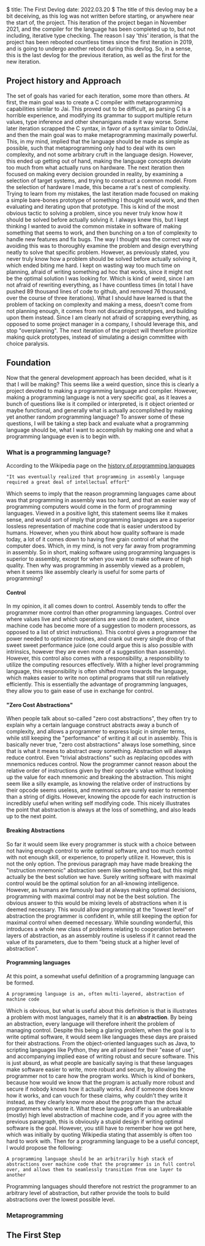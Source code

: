 $
title: The First Devlog
date: 2022.03.20
$
The title of this devlog may be a bit deceiving, as this log was not written before starting, or anywhere near the start of, the project. This iteration of the project began in November 2021, and the compiler for the language has been completed up to, but not including, iterative type checking. The reason I say 'this' iteration, is that the project has been rebooted countless times since the first iteration in 2019, and is going to undergo another reboot during this devlog. So, in a sense, this is the last devlog for the previous iteration, as well as the first for the new iteration.


## Project history and Approach
The set of goals has varied for each iteration, some more than others. At first, the main goal was to create a C compiler with metaprogramming capabilities similar to Jai. This proved out to be difficult, as parsing C is a horrible experience, and modifying its grammar to support multiple return values, type inference and other shenanigans made it way worse. Some later iteration scrapped the C syntax, in favor of a syntax similar to Odin/Jai, and then the main goal was to make metaprogramming maximally powerful. This, in my mind, implied that the language should be made as simple as possible, such that metaprogramming only had to deal with its own complexity, and not some arbitrary cruft in the language design. However, this ended up getting out of hand, making the language concepts deviate too much from what actually runs on hardware. The next iteration then focused on making every decision grounded in reality, by examining a selection of target systems, and trying to construct a common model. From the selection of hardware I made, this became a rat's nest of complexity. Trying to learn from my mistakes, the last iteration made focused on making a simple bare-bones prototype of something I thought would work, and then evaluating and iterating upon that prototype. This is kind of the most obvious tactic to solving a problem, since you never truly know how it should be solved before actually solving it. I always knew this, but I kept thinking I wanted to avoid the common mistake in software of making something that seems to work, and then bunching on a ton of complexity to handle new features and fix bugs. The way I thought was the correct way of avoiding this was to thoroughly examine the problem and design everything neatly to solve that specific problem. However, as previously stated, you never truly know how a problem should be solved before actually solving it, which ended biting me hard. I kept on wasting way too much time on planning, afraid of writing something ad hoc that works, since it might not be the optimal solution I was looking for. Which is kind of weird, since I am not afraid of rewriting everything, as I have countless times (in total I have pushed 89 thousand lines of code to github, and removed 76 thousand, over the course of three iterations). What I should have learned is that the problem of tacking on complexity and making a mess, doesn't come from not planning enough, it comes from not discarding prototypes, and building upon them instead. Since I am clearly not afraid of scrapping everything, as opposed to some project manager in a company, I should leverage this, and stop "overplanning". The next iteration of the project will therefore prioritize making quick prototypes, instead of simulating a design committee with choice paralysis.

## Foundation
Now that the general development approach has been decided, what is it that I will be making? This seems like a weird question, since this is clearly a project devoted to making a programming language and compiler. However, making a programming language is not a very specific goal, as it leaves a bunch of questions like is it compiled or interpreted, is it object oriented or maybe functional, and generally what is actually accomplished by making yet another random programming language? To answer some of these questions, I will be taking a step back and evaluate what a programming language should be, what I want to accomplish by making one and what a programming language even is to begin with.

### What is a programming language?
According to the Wikipedia page on the [history of programming languages](https://en.wikipedia.org/wiki/History_of_programming_languages)
```
"It was eventually realized that programming in assembly language required a great deal of intellectual effort"
```
Which seems to imply that the reason programming languages came about was that programming in assembly was too hard, and that an easier way of programming computers would come in the form of programming languages. Viewed in a positive light, this statement seems like it makes sense, and would sort of imply that programming languages are a superior lossless representation of machine code that is easier understood by humans. However, when you think about how quality software is made today, a lot of it comes down to having fine grain control of what the computer does. Which, in my mind, is not very far away from programming in assembly. So in short, making software using programming languages is superior to assembly, except for when you want to make software of high quality. Then why was programming in assembly viewed as a problem, when it seems like assembly clearly is useful for some parts of programming?

#### Control
In my opinion, it all comes down to control. Assembly tends to offer the programmer more control than other programming languages. Control over where values live and which operations are used (to an extent, since machine code has become more of a suggestion to modern processors, as opposed to a list of strict instructions). This control gives a programmer the power needed to optimize routines, and crank out every single drop of that sweet sweet performance juice (one could argue this is also possible with intrinsics, however they are even more of a suggestion than assembly). However, this control also comes with a responsibility, a responsibility to utilize the computing resources effectively. With a higher level programming language, this responsibility is often shifted more towards the language, which makes easier to write non optimal programs that still run relatively efficiently. This is essentially the advantage of programming languages, they allow you to gain ease of use in exchange for control. 


#### "Zero Cost Abstractions"
When people talk about so-called "zero cost abstractions", they often try to explain why a certain language construct abstracts away a bunch of complexity, and allows a programmer to express logic in simpler terms, while still keeping the "performance" of writing it all out in assembly. This is basically never true, "zero cost abstractions" always lose something, since that is what it means to abstract *away* something. Abstraction will always reduce control. Even "trivial abstractions" such as replacing opcodes with mnemonics reduces control. Now the programmer cannot reason about the relative order of instructions given by their opcode's value without looking up the value for each mnemonic and breaking the abstraction. This might seem like a silly example, as knowing the relative order of instructions by their opcode seems useless, and mnemonics are surely easier to remember than a string of digits. However, knowing the opcode for each instruction is incredibly useful when writing self modifying code. This nicely illustrates the point that abstraction is always at the loss of something, and also leads up to the next point.


#### Breaking Abstractions
So far it would seem like every programmer is stuck with a choice between not having enough control to write optimal software, and too much control with not enough skill, or experience, to properly utilize it. However, this is not the only option. The previous paragraph may have made breaking the "instruction mnemonic" abstraction seem like something bad, but this might actually be the best solution we have. Surely writing software with maximal control would be the optimal solution for an all-knowing intelligence. However, as humans are famously bad at always making optimal decisions, programming with maximal control may not be the best solution. The obvious answer to this would be mixing levels of abstractions when it is deemed necessary. This would allow programming at the "lowest level" of abstraction the programmer is confident in, while still keeping the option for maximal control when deemed necessary. While sounding wonderful, this introduces a whole new class of problems relating to cooperation between layers of abstraction, as an assembly routine is useless if it cannot read the value of its parameters, due to them "being stuck at a higher level of abstraction".

#### Programming languages
At this point, a somewhat useful definition of a programming language can be formed.
```
A programming language is an, often multi-layered, abstraction of machine code
```
Which is obvious, but what is useful about this definition is that is illustrates a problem with most languages, namely that it is an **abstraction**. By being an abstraction, every language will therefore inherit the problem of managing control. Despite this being a glaring problem, when the goal is to write optimal software, it would seem like languages these days are praised for their abstractions. From the object-oriented languages such as Java, to scripting languages like Python, they are all praised for their "ease of use", and accompanying implied ease of writing robust and secure software. This is just absurd, as what people are basically saying is that these languages make software easier to write, more robust and secure, by allowing the programmer not to care how the program works. Which is kind of bonkers, because how would we know that the program is actually more robust and secure if nobody knows how it actually works. And if someone does know how it works, and can vouch for these claims, why couldn't they write it instead, as they clearly know more about the program than the actual programmers who wrote it. What these languages offer is an unbreakable (mostly) high level abstraction of machine code, and if you agree with the previous paragraph, this is obviously a stupid design if writing optimal software is the goal. However, you still have to remember how we got here, which was initially by quoting Wikipedia stating that assembly is often too hard to work with. Then for a programming language to be a useful concept, I would propose the following: 
```
A programming language should be an arbitrarily high stack of abstractions over machine code that the programmer is in full control over, and allows them to seamlessly transition from one layer to another
```
Programming languages should therefore not restrict the programmer to an arbitrary level of abstraction, but rather provide the tools to build abstractions over the lowest possible level.

### Metaprogramming

## The First Step